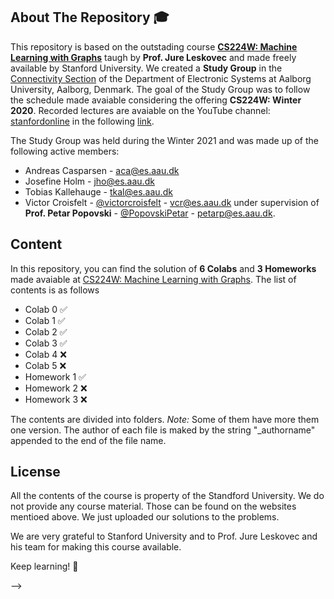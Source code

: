 <div id="top"></div>
<!--
*** Thanks for checking out the Best-README-Template. If you have a suggestion
*** that would make this better, please fork the repo and create a pull request
*** or simply open an issue with the tag "enhancement".
*** Don't forget to give the project a star!
*** Thanks again! Now go create something AMAZING! :D
-->



<!-- PROJECT SHIELDS -->
<!--
*** I'm using markdown "reference style" links for readability.
*** Reference links are enclosed in brackets [ ] instead of parentheses ( ).
*** See the bottom of this document for the declaration of the reference variables
*** for contributors-url, forks-url, etc. This is an optional, concise syntax you may use.
*** https://www.markdownguide.org/basic-syntax/#reference-style-links
-->
<!-- 
[![Contributors][contributors-shield]][contributors-url]
[![Forks][forks-shield]][forks-url]
[![Stargazers][stars-shield]][stars-url]
[![Issues][issues-shield]][issues-url]
[![MIT License][license-shield]][license-url]
[![LinkedIn][linkedin-shield]][linkedin-url]
-->


<!-- PROJECT LOGO -->
<!-- 
<br />
<div align="center">
  <a href="https://github.com/github_username/repo_name">
    <img src="images/logo.png" alt="Logo" width="80" height="80">
  </a>

<h3 align="center">project_title</h3>

  <p align="center">
    project_description
    <br />
    <a href="https://github.com/github_username/repo_name"><strong>Explore the docs »</strong></a>
    <br />
    <br />
    <a href="https://github.com/github_username/repo_name">View Demo</a>
    ·
    <a href="https://github.com/github_username/repo_name/issues">Report Bug</a>
    ·
    <a href="https://github.com/github_username/repo_name/issues">Request Feature</a>
  </p>
</div>
-->


<!-- TABLE OF CONTENTS -->
<!-- 
<details>
  <summary>Table of Contents</summary>
  <ol>
    <li>
      <a href="#about-the-project">About The Project</a>
      <ul>
        <li><a href="#built-with">Built With</a></li>
      </ul>
    </li>
    <li>
      <a href="#getting-started">Getting Started</a>
      <ul>
        <li><a href="#prerequisites">Prerequisites</a></li>
        <li><a href="#installation">Installation</a></li>
      </ul>
    </li>
    <li><a href="#usage">Usage</a></li>
    <li><a href="#roadmap">Roadmap</a></li>
    <li><a href="#contributing">Contributing</a></li>
    <li><a href="#license">License</a></li>
    <li><a href="#contact">Contact</a></li>
    <li><a href="#acknowledgments">Acknowledgments</a></li>
  </ol>
</details>
 -->



<!-- ABOUT THE REPOSITORY -->
## About The Repository :mortar_board:
 
This repository is based on the outstading course **[CS224W: Machine Learning with Graphs](http://snap.stanford.edu/class/cs224w-2020/)** taugh by **Prof. Jure Leskovec** and made freely available by Stanford University. We created a **Study Group** in the [Connectivity Section](https://www.es.aau.dk/sections-labs/connectivity/) of the Department of Electronic Systems at Aalborg University, Aalborg, Denmark. The goal of the Study Group was to follow the schedule made avaiable considering the offering **CS224W: Winter 2020**. Recorded lectures are avaiable on the YouTube channel: [stanfordonline](https://www.youtube.com/user/stanfordonline) in the following [link](https://www.youtube.com/watch?v=JAB_plj2rbA&list=PLoROMvodv4rPLKxIpqhjhPgdQy7imNkDn&ab_channel=stanfordonline).

The Study Group was held during the Winter 2021 and was made up of the following active members:
* Andreas Casparsen - aca@es.aau.dk <!-- - [@twitter_handle](https://twitter.com/twitter_handle) - email@email_client.com -->
* Josefine Holm - jho@es.aau.dk
* Tobias Kallehauge - tkal@es.aau.dk
* Victor Croisfelt - [@victorcroisfelt](https://twitter.com/victorcroisfelt) - vcr@es.aau.dk <!-- -  - email@email_client.com -->
under supervision of **Prof. Petar Popovski** - [@PopovskiPetar](https://twitter.com/PopovskiPetar) - petarp@es.aau.dk.

## Content
In this repository, you can find the solution of **6 Colabs** and  **3 Homeworks** made avaiable at [CS224W: Machine Learning with Graphs](http://snap.stanford.edu/class/cs224w-2020/). The list of contents is as follows

- Colab 0 :white_check_mark:
- Colab 1 :white_check_mark:
- Colab 2 :white_check_mark:
- Colab 3 :white_check_mark:
- Colab 4 :x:
- Colab 5 :x:
- Homework 1 :white_check_mark:
- Homework 2 :x:
- Homework 3 :x:

The contents are divided into folders. *Note:* Some of them have more them one version. The author of each file is maked by the string "_authorname" appended to the end of the file name.

<!-- LICENSE -->
## License

All the contents of the course is property of the Standford University. We do not provide any course material. Those can be found on the websites mentioed above. We just uploaded our solutions to the problems.

We are very grateful to Stanford University and to Prof. Jure Leskovec and his team for making this course available.

Keep learning! :brain:


<!--
<p align="right">(<a href="#top">back to top</a>)</p>

-->


<!--
See the [open issues](https://github.com/github_username/repo_name/issues) for a full list of proposed features (and known issues).

<p align="right">(<a href="#top">back to top</a>)</p>
-->


<!-- LICENSE -->
<!--
## License

Distributed under the MIT License. See `LICENSE.txt` for more information.

<p align="right">(<a href="#top">back to top</a>)</p>

-->


<!--
[Link text Here](https://link-url-here.org)

Solutions for the Stanford course CS224W: Machine Learning with Graphs provided by a study group comprised of students from the Connectivity Section of the Department of Electronic Systems at Aalborg University, Aalborg, Denmark.


Here's a blank template to get started: To avoid retyping too much info. Do a search and replace with your text editor for the following: `github_username`, `repo_name`, `twitter_handle`, `linkedin_username`, `email`, `email_client`, `project_title`, `project_description`

<p align="right">(<a href="#top">back to top</a>)</p>



### Built With

* [Next.js](https://nextjs.org/)
* [React.js](https://reactjs.org/)
* [Vue.js](https://vuejs.org/)
* [Angular](https://angular.io/)
* [Svelte](https://svelte.dev/)
* [Laravel](https://laravel.com)
* [Bootstrap](https://getbootstrap.com)
* [JQuery](https://jquery.com)

<p align="right">(<a href="#top">back to top</a>)</p>
-->


<!-- GETTING STARTED -->
<!--
## Getting Started

This is an example of how you may give instructions on setting up your project locally.
To get a local copy up and running follow these simple example steps.

### Prerequisites

This is an example of how to list things you need to use the software and how to install them.
* npm
  ```sh
  npm install npm@latest -g
  ```

### Installation

1. Get a free API Key at [https://example.com](https://example.com)
2. Clone the repo
   ```sh
   git clone https://github.com/github_username/repo_name.git
   ```
3. Install NPM packages
   ```sh
   npm install
   ```
4. Enter your API in `config.js`
   ```js
   const API_KEY = 'ENTER YOUR API';
   ```

<p align="right">(<a href="#top">back to top</a>)</p>


 -->
<!-- USAGE EXAMPLES -->
<!--
## Usage

Use this space to show useful examples of how a project can be used. Additional screenshots, code examples and demos work well in this space. You may also link to more resources.

_For more examples, please refer to the [Documentation](https://example.com)_

<p align="right">(<a href="#top">back to top</a>)</p>


 -->

-->


<!-- CONTRIBUTING -->
<!--
## Contributing

Contributions are what make the open source community such an amazing place to learn, inspire, and create. Any contributions you make are **greatly appreciated**.

If you have a suggestion that would make this better, please fork the repo and create a pull request. You can also simply open an issue with the tag "enhancement".
Don't forget to give the project a star! Thanks again!

1. Fork the Project
2. Create your Feature Branch (`git checkout -b feature/AmazingFeature`)
3. Commit your Changes (`git commit -m 'Add some AmazingFeature'`)
4. Push to the Branch (`git push origin feature/AmazingFeature`)
5. Open a Pull Request

<p align="right">(<a href="#top">back to top</a>)</p>

 -->

<!-- LICENSE -->
<!--
## License

Distributed under the MIT License. See `LICENSE.txt` for more information.

<p align="right">(<a href="#top">back to top</a>)</p>

-->

<!-- CONTACT -->
<!--
## Contact

Your Name - [@twitter_handle](https://twitter.com/twitter_handle) - email@email_client.com

Project Link: [https://github.com/github_username/repo_name](https://github.com/github_username/repo_name)

<p align="right">(<a href="#top">back to top</a>)</p>
 -->


<!-- ACKNOWLEDGMENTS -->
<!--
## Acknowledgments

* []()
* []()
* []()

<p align="right">(<a href="#top">back to top</a>)</p>
 -->


<!-- MARKDOWN LINKS & IMAGES -->
<!-- https://www.markdownguide.org/basic-syntax/#reference-style-links -->
<!--
[contributors-shield]: https://img.shields.io/github/contributors/github_username/repo_name.svg?style=for-the-badge
[contributors-url]: https://github.com/github_username/repo_name/graphs/contributors
[forks-shield]: https://img.shields.io/github/forks/github_username/repo_name.svg?style=for-the-badge
[forks-url]: https://github.com/github_username/repo_name/network/members
[stars-shield]: https://img.shields.io/github/stars/github_username/repo_name.svg?style=for-the-badge
[stars-url]: https://github.com/github_username/repo_name/stargazers
[issues-shield]: https://img.shields.io/github/issues/github_username/repo_name.svg?style=for-the-badge
[issues-url]: https://github.com/github_username/repo_name/issues
[license-shield]: https://img.shields.io/github/license/github_username/repo_name.svg?style=for-the-badge
[license-url]: https://github.com/github_username/repo_name/blob/master/LICENSE.txt
[linkedin-shield]: https://img.shields.io/badge/-LinkedIn-black.svg?style=for-the-badge&logo=linkedin&colorB=555
[linkedin-url]: https://linkedin.com/in/linkedin_username
[product-screenshot]: images/screenshot.png
-->
